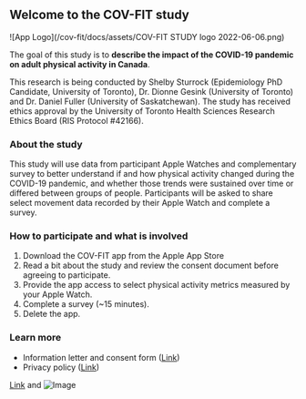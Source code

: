## Welcome to the COV-FIT study

![App Logo](/cov-fit/docs/assets/COV-FIT STUDY logo 2022-06-06.png)

The goal of this study is to **describe the impact of the COVID-19 pandemic on adult physical activity in Canada**. 

This research is being conducted by Shelby Sturrock (Epidemiology PhD Candidate, University of Toronto), Dr. Dionne Gesink (University of Toronto) and Dr. Daniel Fuller (University of Saskatchewan). The study has received ethics approval by the University of Toronto Health Sciences Research Ethics Board (RIS Protocol #42166).

### About the study
This study will use data from participant Apple Watches and complementary survey to better understand if and how physical activity changed during the COVID-19 pandemic, and whether those trends were sustained over time or differed between groups of people. Participants will be asked to share select movement data recorded by their Apple Watch and complete a survey. 

### How to participate and what is involved
1. Download the COV-FIT app from the Apple App Store
2. Read a bit about the study and review the consent document before agreeing to participate. 
3. Provide the app access to select physical activity metrics measured by your Apple Watch. 
4. Complete a survey (~15 minutes).
5. Delete the app.

### Learn more

- Information letter and consent form ([Link](url))
- Privacy policy ([Link](url))

[Link](url) and ![Image](src)


